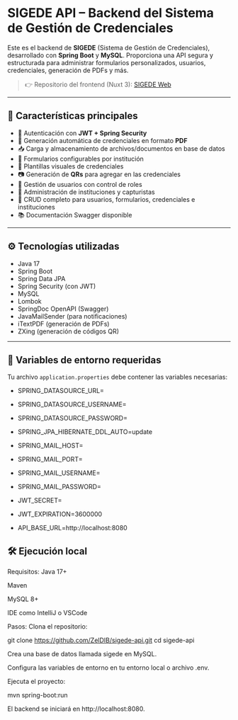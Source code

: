 # SIGEDE API – Backend del Sistema de Gestión de Credenciales

Este es el backend de **SIGEDE** (Sistema de Gestión de Credenciales), desarrollado con **Spring Boot** y **MySQL**. Proporciona una API segura y estructurada para administrar formularios personalizados, usuarios, credenciales, generación de PDFs y más.

> 👉 Repositorio del frontend (Nuxt 3): [SIGEDE Web](https://github.com/ZelDIB/sigede_web)

---

## 🚀 Características principales

- 🔐 Autenticación con **JWT + Spring Security**
- 📄 Generación automática de credenciales en formato **PDF**
- 📥 Carga y almacenamiento de archivos/documentos en base de datos
- 🧾 Formularios configurables por institución
- 🎨 Plantillas visuales de credenciales
- 📷 Generación de **QRs** para agregar en las credenciales
- 👥 Gestión de usuarios con control de roles
- 🏢 Administración de instituciones y capturistas
- 🔧 CRUD completo para usuarios, formularios, credenciales e instituciones
- 📚 Documentación Swagger disponible

---

## ⚙️ Tecnologías utilizadas

- Java 17
- Spring Boot
- Spring Data JPA
- Spring Security (con JWT)
- MySQL
- Lombok
- SpringDoc OpenAPI (Swagger)
- JavaMailSender (para notificaciones)
- iTextPDF (generación de PDFs)
- ZXing (generación de códigos QR)

---

## 📁 Variables de entorno requeridas

Tu archivo `application.properties` debe contener las variables necesarias:

- SPRING_DATASOURCE_URL=
- SPRING_DATASOURCE_USERNAME=
- SPRING_DATASOURCE_PASSWORD=
- SPRING_JPA_HIBERNATE_DDL_AUTO=update

- SPRING_MAIL_HOST=
- SPRING_MAIL_PORT=
- SPRING_MAIL_USERNAME=
- SPRING_MAIL_PASSWORD=

- JWT_SECRET=
- JWT_EXPIRATION=3600000

- API_BASE_URL=http://localhost:8080

## 🛠️ Ejecución local
Requisitos:
Java 17+

Maven

MySQL 8+

IDE como IntelliJ o VSCode

Pasos:
Clona el repositorio:

git clone https://github.com/ZelDIB/sigede-api.git
cd sigede-api

Crea una base de datos llamada sigede en MySQL.

Configura las variables de entorno en tu entorno local o archivo .env.

Ejecuta el proyecto:

mvn spring-boot:run

El backend se iniciará en http://localhost:8080.
